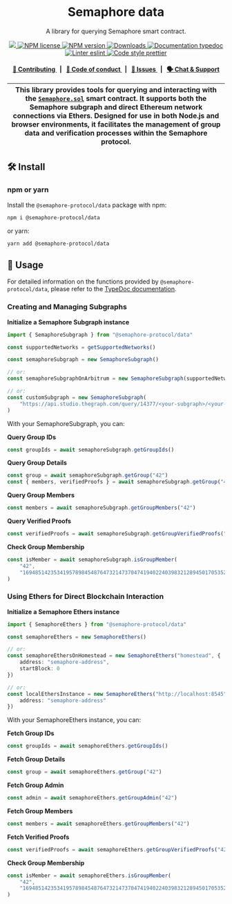 <p align="center">
    <h1 align="center">
        Semaphore data
    </h1>
    <p align="center">A library for querying Semaphore smart contract.</p>
</p>

<p align="center">
    <a href="https://github.com/semaphore-protocol">
        <img src="https://img.shields.io/badge/project-Semaphore-blue.svg?style=flat-square">
    </a>
    <a href="https://github.com/semaphore-protocol/semaphore/blob/main/LICENSE">
        <img alt="NPM license" src="https://img.shields.io/npm/l/%40semaphore-protocol%2Fdata?style=flat-square">
    </a>
    <a href="https://www.npmjs.com/package/@semaphore-protocol/data">
        <img alt="NPM version" src="https://img.shields.io/npm/v/@semaphore-protocol/data?style=flat-square" />
    </a>
    <a href="https://npmjs.org/package/@semaphore-protocol/data">
        <img alt="Downloads" src="https://img.shields.io/npm/dm/@semaphore-protocol/data.svg?style=flat-square" />
    </a>
    <a href="https://js.semaphore.pse.dev/modules/_semaphore_protocol_data">
        <img alt="Documentation typedoc" src="https://img.shields.io/badge/docs-typedoc-744C7C?style=flat-square">
    </a>
    <a href="https://eslint.org/">
        <img alt="Linter eslint" src="https://img.shields.io/badge/linter-eslint-8080f2?style=flat-square&logo=eslint" />
    </a>
    <a href="https://prettier.io/">
        <img alt="Code style prettier" src="https://img.shields.io/badge/code%20style-prettier-f8bc45?style=flat-square&logo=prettier" />
    </a>
</p>

<div align="center">
    <h4>
        <a href="https://github.com/semaphore-protocol/semaphore/blob/main/CONTRIBUTING.md">
            👥 Contributing
        </a>
        <span>&nbsp;&nbsp;|&nbsp;&nbsp;</span>
        <a href="https://github.com/semaphore-protocol/semaphore/blob/main/CODE_OF_CONDUCT.md">
            🤝 Code of conduct
        </a>
        <span>&nbsp;&nbsp;|&nbsp;&nbsp;</span>
        <a href="https://github.com/semaphore-protocol/semaphore/contribute">
            🔎 Issues
        </a>
        <span>&nbsp;&nbsp;|&nbsp;&nbsp;</span>
        <a href="https://semaphore.pse.dev/discord">
            🗣️ Chat &amp; Support
        </a>
    </h4>
</div>

| This library provides tools for querying and interacting with the [`Semaphore.sol`](https://github.com/semaphore-protocol/semaphore/blob/main/packages/contracts/contracts/Semaphore.sol) smart contract. It supports both the Semaphore subgraph and direct Ethereum network connections via Ethers. Designed for use in both Node.js and browser environments, it facilitates the management of group data and verification processes within the Semaphore protocol. |
| ---------------------------------------------------------------------------------------------------------------------------------------------------------------------------------------------------------------------------------------------------------------------------------------------------------------------------------------------------------------------------------------------------------------------------------------------------------------------- |

## 🛠 Install

### npm or yarn

Install the `@semaphore-protocol/data` package with npm:

```bash
npm i @semaphore-protocol/data
```

or yarn:

```bash
yarn add @semaphore-protocol/data
```

## 📜 Usage

For detailed information on the functions provided by `@semaphore-protocol/data`, please refer to the [TypeDoc documentation](https://js.semaphore.pse.dev/modules/_semaphore_protocol_data).

### Creating and Managing Subgraphs

**Initialize a Semaphore Subgraph instance**

```typescript
import { SemaphoreSubgraph } from "@semaphore-protocol/data"

const supportedNetworks = getSupportedNetworks()

const semaphoreSubgraph = new SemaphoreSubgraph()

// or:
const semaphoreSubgraphOnArbitrum = new SemaphoreSubgraph(supportedNetworks.arbitrum)

// or:
const customSubgraph = new SemaphoreSubgraph(
    "https://api.studio.thegraph.com/query/14377/<your-subgraph>/<your-version>"
)
```

With your SemaphoreSubgraph, you can:

**Query Group IDs**

```typescript
const groupIds = await semaphoreSubgraph.getGroupIds()
```

**Query Group Details**

```typescript
const group = await semaphoreSubgraph.getGroup("42")
const { members, verifiedProofs } = await semaphoreSubgraph.getGroup("42", { members: true, verifiedProofs: true })
```

**Query Group Members**

```typescript
const members = await semaphoreSubgraph.getGroupMembers("42")
```

**Query Verified Proofs**

```typescript
const verifiedProofs = await semaphoreSubgraph.getGroupVerifiedProofs("42")
```

**Check Group Membership**

```typescript
const isMember = await semaphoreSubgraph.isGroupMember(
    "42",
    "16948514235341957898454876473214737047419402240398321289450170535251226167324"
)
```

### Using Ethers for Direct Blockchain Interaction

**Initialize a Semaphore Ethers instance**

```typescript
import { SemaphoreEthers } from "@semaphore-protocol/data"

const semaphoreEthers = new SemaphoreEthers()

// or:
const semaphoreEthersOnHomestead = new SemaphoreEthers("homestead", {
    address: "semaphore-address",
    startBlock: 0
})

// or:
const localEthersInstance = new SemaphoreEthers("http://localhost:8545", {
    address: "semaphore-address"
})
```

With your SemaphoreEthers instance, you can:

**Fetch Group IDs**

```typescript
const groupIds = await semaphoreEthers.getGroupIds()
```

**Fetch Group Details**

```typescript
const group = await semaphoreEthers.getGroup("42")
```

**Fetch Group Admin**

```typescript
const admin = await semaphoreEthers.getGroupAdmin("42")
```

**Fetch Group Members**

```typescript
const members = await semaphoreEthers.getGroupMembers("42")
```

**Fetch Verified Proofs**

```typescript
const verifiedProofs = await semaphoreEthers.getGroupVerifiedProofs("42")
```

**Check Group Membership**

```typescript
const isMember = await semaphoreEthers.isGroupMember(
    "42",
    "16948514235341957898454876473214737047419402240398321289450170535251226167324"
)
```
